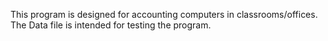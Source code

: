 This program is designed for accounting computers in classrooms/offices. 
The Data file is intended for testing the program.
